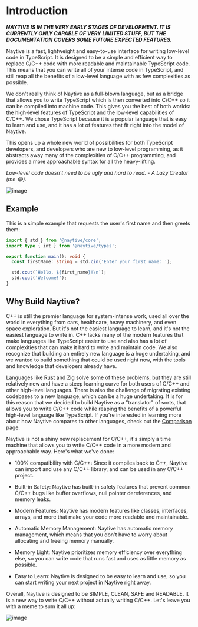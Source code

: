 # Introduction

***NAYTIVE IS IN THE VERY EARLY STAGES OF DEVELOPMENT. IT IS CURRENTLY ONLY CAPABLE OF VERY LIMITED STUFF, BUT THE DOCUMENTATION COVERS SOME FUTURE EXPECTED FEATURES.***

Naytive is a fast, lightweight and easy-to-use interface for writing low-level code in TypeScript. It is designed to be a simple and efficient way to replace C/C++ code with more readable and maintainable TypeScript code. This means that you can write all of your intense code in TypeScript, and still reap all the benefits of a low-level language with as few complexities as possible.

We don't really think of Naytive as a full-blown language, but as a bridge that allows you to write TypeScript which is then converted into C/C++ so it can be compiled into machine code. This gives you the best of both worlds: the high-level features of TypeScript and the low-level capabilities of C/C++. We chose TypeScript because it is a popular language that is easy to learn and use, and it has a lot of features that fit right into the model of Naytive.

This opens up a whole new world of possibilities for both TypeScript developers, and developers who are new to low-level programming, as it abstracts away many of the complexities of C/C++ programming, and provides a more approachable syntax for all the heavy-lifting.

*Low-level code doesn't need to be ugly and hard to read. - A Lazy Creator (me 😂).*

![image](https://github.com/user-attachments/assets/f2c3070d-8838-4cf0-a392-82008464027b)

## Example

This is a simple example that requests the user's first name and then greets them:

```typescript
import { std } from '@naytive/core';
import type { int } from '@naytive/types';

export function main(): void {
  const firstName: string = std.cin('Enter your first name: ');

  std.cout(`Hello, ${first_name}!\n`);
  std.cout('Welcome!');
}
```

## Why Build Naytive?

C++ is still the premier language for system-intense work, used all over the world in everything from cars, healthcare, heavy machinery, and even space exploration. But it's not the easiest language to learn, and it's not the easiest language to write in. C++ lacks many of the modern features that make languages like TypeScript easier to use and also has a lot of complexities that can make it hard to write and maintain code. We also recognize that building an entirely new language is a huge undertaking, and we wanted to build something that could be used right now, with the tools and knowledge that developers already have.

Languages like [Rust](https://www.rust-lang.org/) and [Zig](https://ziglang.org/) solve some of these problems, but they are still relatively new and have a steep learning curve for both users of C/C++ and other high-level languages. There is also the challenge of migrating existing codebases to a new language, which can be a huge undertaking. It is for this reason that we decided to build Naytive as a "translator" of sorts, that allows you to write C/C++ code while reaping the benefits of a powerful high-level language like TypeScript. If you're interested in learning more about how Naytive compares to other languages, check out the [Comparison](/docs/intro/comparison) page.

Naytive is not a shiny new replacement for C/C++, it's simply a time machine that allows you to write C/C++ code in a more modern and approachable way. Here's what we've done:

- 100% compatibility with C/C++: Since it compiles back to C++, Naytive can import and use any C/C++ library, and can be used in any C/C++ project.

- Built-in Safety: Naytive has built-in safety features that prevent common C/C++ bugs like buffer overflows, null pointer dereferences, and memory leaks.

- Modern Features: Naytive has modern features like classes, interfaces, arrays, and more that make your code more readable and maintainable.

- Automatic Memory Management: Naytive has automatic memory management, which means that you don't have to worry about allocating and freeing memory manually.

- Memory Light: Naytive prioritizes memory efficiency over everything else, so you can write code that runs fast and uses as little memory as possible.

- Easy to Learn: Naytive is designed to be easy to learn and use, so you can start writing your next project in Naytive right away.

Overall, Naytive is designed to be SIMPLE, CLEAN, SAFE and READABLE. It is a new way to write C/C++ without actually writing C/C++. Let's leave you with a meme to sum it all up:

![image](https://github.com/user-attachments/assets/388b01c6-a688-4d75-8732-3f671681f744)
